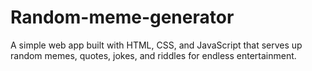 # Random-meme-generator
A simple web app built with HTML, CSS, and JavaScript that serves up random memes, quotes, jokes, and riddles for endless entertainment.
